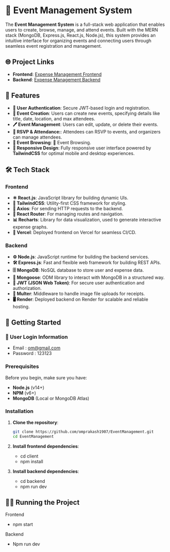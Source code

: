 # 🎉 Event Management System

The **Event Management System** is a full-stack web application that enables users to create, browse, manage, and attend events. Built with the MERN stack (MongoDB, Express.js, React.js, Node.js), this system provides an intuitive interface for organizing events and connecting users through seamless event registration and management.

## 🌐 Project Links

- **Frontend**: [Expense Management Frontend]((https://event-management-amber.vercel.app/))
- **Backend**: [Expense Management Backend](https://eventmanagement-ksbh.onrender.com/)

## 🎯 Features

- **🔑 User Authentication**: Secure JWT-based login and registration.
- **📅 Event Creation**: Users can create new events, specifying details like title, date, location, and max attendees.
- **🖊 Event Management**:  Users can edit, update, or delete their events.
- **👥 RSVP & Attendance:**: Attendees can RSVP to events, and organizers can manage attendees.
- **📖 Event Browsing**: 📖 Event Browsing.
- **📱 Responsive Design**: Fully responsive user interface powered by **TailwindCSS** for optimal mobile and desktop experiences.

## 🛠 Tech Stack

### Frontend
- **⚛️ React.js**: JavaScript library for building dynamic UIs.
- **🎨 TailwindCSS**: Utility-first CSS framework for styling.
- **📡 Axios**: For sending HTTP requests to the backend.
- **🔗 React Router**: For managing routes and navigation.
- **📊 Recharts**: Library for data visualization, used to generate interactive expense graphs.
- **🚀 Vercel**: Deployed frontend on Vercel for seamless CI/CD.

### Backend
- **⚙️ Node.js**: JavaScript runtime for building the backend services.
- **🛠 Express.js**: Fast and flexible web framework for building REST APIs.
- **🗄 MongoDB**: NoSQL database to store user and expense data.
- **🌱 Mongoose**: ODM library to interact with MongoDB in a structured way.
- **🔑 JWT (JSON Web Token)**: For secure user authentication and authorization.
- **📁 Multer**: Middleware to handle image file uploads for receipts.
- **🖥 Render**: Deployed backend on Render for scalable and reliable hosting.

## 🚀 Getting Started

### 🔑 User Login Information
- Email : om@gmail.com
- Password : 123123

### Prerequisites

Before you begin, make sure you have:

- **Node.js** (v14+)
- **NPM** (v6+)
- **MongoDB** (Local or MongoDB Atlas)

### Installation

1. **Clone the repository**:

   ```bash
   git clone https://github.com/omprakash1907/EventManagement.git
   cd EventManagement

2. **Install frontend dependencies**:
   - cd client
   - npm install
     
3. **Install backend dependencies**:
   - cd backend
   - npm run dev
## 🏃‍♂️ Running the Project
Frontend
- npm start

Backend
- Npm run dev
